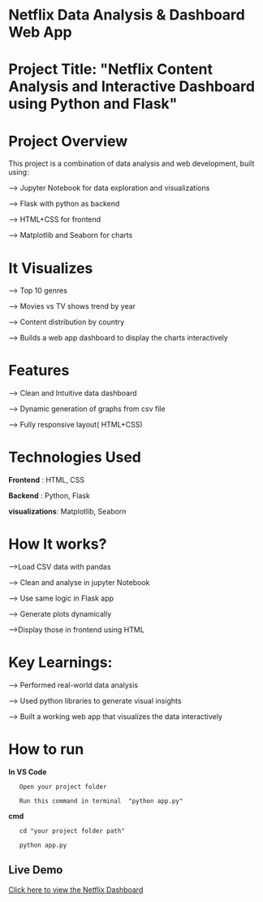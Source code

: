 # Netflix Data Analysis & Dashboard Web App
# Project Title: "Netflix Content Analysis and Interactive Dashboard using Python and Flask"

# Project Overview
This project is a combination of data analysis and web development, built using:

  --> Jupyter Notebook for data exploration and visualizations
  
  --> Flask with python as backend
  
  --> HTML+CSS for frontend
  
  --> Matplotlib and Seaborn for charts 


# It Visualizes

  --> Top 10 genres
  
  --> Movies vs TV shows trend by year
  
  --> Content distribution by country 
  
  --> Builds a web app dashboard to display the charts interactively


# Features

  --> Clean and Intuitive data dashboard
  
  --> Dynamic generation of graphs from csv file
  
  --> Fully responsive layout( HTML+CSS)
  

# Technologies Used

  **Frontend** : HTML, CSS
  
  **Backend** : Python, Flask
  
  **visualizations**: Matplotlib, Seaborn 


# How It works?

-->Load CSV data with pandas

--> Clean and analyse in jupyter Notebook

--> Use same logic in Flask app

--> Generate plots dynamically

-->Display those in frontend using HTML


# Key Learnings:

  --> Performed real-world data analysis
  
  --> Used python libraries to generate visual insights
  
  --> Built a working web app that visualizes the data interactively


# How to run

  **In VS Code**
  
       Open your project folder 
      
       Run this command in terminal  "python app.py"
      
   **cmd**
   
       cd "your project folder path"
     
       python app.py 


  ##  Live Demo

 [Click here to view the Netflix Dashboard](https://netflix-dashboard-iz7i.onrender.com)






  





